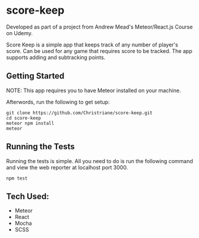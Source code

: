 # score-keep
Developed as part of a project from Andrew Mead's Meteor/React.js Course on Udemy.

Score Keep is a simple app that keeps track of any number of player's score. Can be used for any game that requires score to be tracked. The app supports adding and subtracking points.

## Getting Started

NOTE: This app requires you to have Meteor installed on your machine.

Afterwords, run the following to get setup:

```
git clone https://github.com/Christriane/score-keep.git
cd score-keep
meteor npm install
meteor
```

## Running the Tests

Running the tests is simple. All you need to do is run the following command and view the web reporter at localhost port 3000.

```
npm test
```

## Tech Used:
* Meteor
* React
* Mocha
* SCSS

